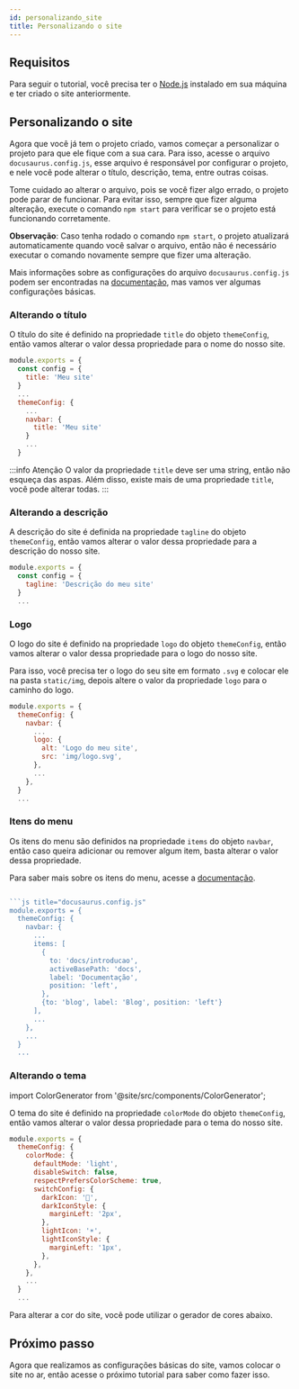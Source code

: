 ```yaml
---
id: personalizando_site
title: Personalizando o site
---
```


## Requisitos

Para seguir o tutorial, você precisa ter o [Node.js](https://nodejs.org/en/) instalado em sua máquina e ter criado o site anteriormente.

## Personalizando o site

Agora que você já tem o projeto criado, vamos começar a personalizar o projeto para que ele fique com a sua cara. Para isso, acesse o arquivo `docusaurus.config.js`, esse arquivo é responsável por configurar o projeto, e nele você pode alterar o título, descrição, tema, entre outras coisas.

Tome cuidado ao alterar o arquivo, pois se você fizer algo errado, o projeto pode parar de funcionar. Para evitar isso, sempre que fizer alguma alteração, execute o comando `npm start` para verificar se o projeto está funcionando corretamente.

**Observação**: Caso tenha rodado o comando `npm start`, o projeto atualizará automaticamente quando você salvar o arquivo, então não é necessário executar o comando novamente sempre que fizer uma alteração.

Mais informações sobre as configurações do arquivo `docusaurus.config.js` podem ser encontradas na [documentação](https://docusaurus.io/docs/docusaurus.config.js), mas vamos ver algumas configurações básicas.

### Alterando o título

O título do site é definido na propriedade `title` do objeto `themeConfig`, então vamos alterar o valor dessa propriedade para o nome do nosso site.

```js title="docusaurus.config.js"
module.exports = {
  const config = {
    title: 'Meu site'
  }
  ...
  themeConfig: {
    ...
    navbar: {
      title: 'Meu site'
    }
    ...
  }
```

:::info Atenção
O valor da propriedade `title` deve ser uma string, então não esqueça das aspas. Além disso, existe mais de uma propriedade `title`, você pode alterar todas.
:::

### Alterando a descrição

A descrição do site é definida na propriedade `tagline` do objeto `themeConfig`, então vamos alterar o valor dessa propriedade para a descrição do nosso site.

```js title="docusaurus.config.js"
module.exports = {
  const config = {
    tagline: 'Descrição do meu site'
  }
  ...
```

### Logo

O logo do site é definido na propriedade `logo` do objeto `themeConfig`, então vamos alterar o valor dessa propriedade para o logo do nosso site.

Para isso, você precisa ter o logo do seu site em formato `.svg` e colocar ele na pasta `static/img`, depois altere o valor da propriedade `logo` para o caminho do logo.

```js title="docusaurus.config.js"
module.exports = {
  themeConfig: {
    navbar: {
      ...
      logo: {
        alt: 'Logo do meu site',
        src: 'img/logo.svg',
      },
      ...
    },
  }
  ...
```

### Itens do menu

Os itens do menu são definidos na propriedade `items` do objeto `navbar`, então caso queira adicionar ou remover algum item, basta alterar o valor dessa propriedade.

Para saber mais sobre os itens do menu, acesse a [documentação](https://docusaurus.io/docs/api/themes/configuration#navbar).

```js title="docusaurus.config.js"

```js title="docusaurus.config.js"
module.exports = {
  themeConfig: {
    navbar: {
      ...
      items: [
        {
          to: 'docs/introducao',
          activeBasePath: 'docs',
          label: 'Documentação',
          position: 'left',
        },
        {to: 'blog', label: 'Blog', position: 'left'}
      ],
      ...
    },
    ...
  }
  ...
```

### Alterando o tema

import ColorGenerator from '@site/src/components/ColorGenerator';

O tema do site é definido na propriedade `colorMode` do objeto `themeConfig`, então vamos alterar o valor dessa propriedade para o tema do nosso site.


```js title="docusaurus.config.js"
module.exports = {
  themeConfig: {
    colorMode: {
      defaultMode: 'light',
      disableSwitch: false,
      respectPrefersColorScheme: true,
      switchConfig: {
        darkIcon: '🌙',
        darkIconStyle: {
          marginLeft: '2px',
        },
        lightIcon: '☀️',
        lightIconStyle: {
          marginLeft: '1px',
        },
      },
    },
    ...
  }
  ...
```

Para alterar a cor do site, você pode utilizar o gerador de cores abaixo.

<ColorGenerator />

## Próximo passo

Agora que realizamos as configurações básicas do site, vamos colocar o site no ar, então acesse o próximo tutorial para saber como fazer isso.